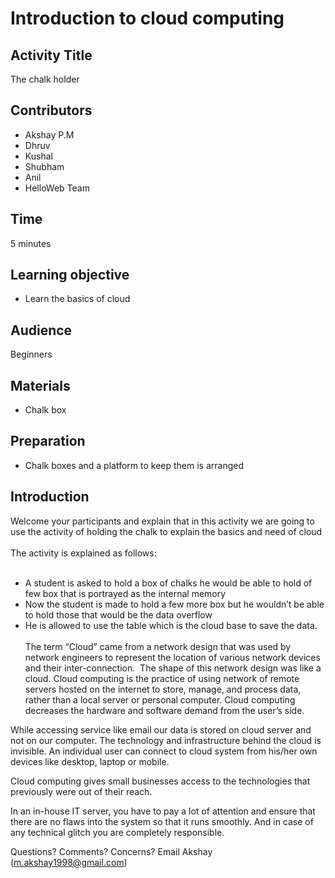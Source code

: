 # Introduction to cloud computing		
## Activity Title
The chalk holder
## Contributors
* Akshay P.M
* Dhruv
* Kushal
* Shubham
* Anil
* HelloWeb Team
## Time
5 minutes
## Learning objective
* Learn the basics of cloud
## Audience
Beginners 
## Materials
* Chalk box
## Preparation
* Chalk boxes and a platform to keep them is arranged 
## Introduction
Welcome your participants and explain that in this activity we are going to use the activity of holding the chalk to explain the basics and need of cloud<br><br>
The activity is explained as follows:<br><br>
* A student is asked to hold a box of chalks he would be able to hold of few box that is  portrayed as the internal memory 
* Now the student is made to hold a few more box but he wouldn’t be able to hold those that would be the data overflow 
* He is allowed to use the table which is the cloud base to save the data.
<br><br>
The term “Cloud” came from a network design that was used by network engineers to represent the location of various network devices and their inter-connection.  The shape of this network design was like a cloud. Cloud computing is the practice of using network of remote servers hosted on the internet to store, manage, and process data, rather than a local server or personal computer.
Cloud computing decreases the hardware and software demand from the user’s side.

While accessing service like email our data is stored on cloud server and not on our computer. The technology and infrastructure behind the cloud is invisible. An individual user can connect to cloud system from his/her own devices like desktop, laptop or mobile.

Cloud computing gives small businesses access to the technologies that previously were out of their reach.

In an in-house IT server, you have to pay a lot of attention and ensure that there are no flaws into the system so that it runs smoothly. And in case of any technical glitch you are completely responsible.

Questions? Comments? Concerns? Email Akshay (m.akshay1998@gmail.com)
